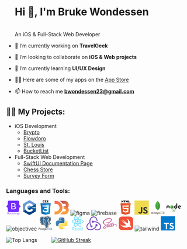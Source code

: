 <div id="toc"">
  <ul align="left" style="list-style: none">
    <summary>
      <h1>
        <h1>Hi 👋, I'm Bruke Wondessen</h1><br
<h3>An iOS & Full-Stack Web Developer</h3>
      </h1>
    </summary>
  </ul>
</div>

- 🔭 I’m currently working on **TravelGeek**

- 🤝 I’m looking to collaborate on **iOS & Web projects**

- 🌱 I’m currently learning **UI/UX Design**

- 👨‍💻 Here are some of my apps on the
[App Store](https://apps.apple.com/us/developer/bruke-wondessen/id1651114466)

- 📫 How to reach me **bwondessen23@gmail.com**

<h2>👨‍💻 My Projects:</h2>

- iOS Development
    - [Brypto](https://github.com/bwondessen/Brypto)
    - [Flowdoro](https://github.com/bwondessen/Flowdoro)
    - [St. Louis](https://github.com/bwondessen/St.-Louis)
    - [BucketList](https://github.com/bwondessen/BucketList)
- Full-Stack Web Development
    - [SwiftUI Documentation Page](https://github.com/bwondessen/SwiftUI-Documentation-Page)
    - [Chess Store](https://github.com/bwondessen/Chess-Store)
    - [Survey Form](https://github.com/bwondessen/Survey-Form)


<p align="left">
</p>

<h3 align="left">Languages and Tools:</h3>
<p align="left"> <a> <img
            src="https://raw.githubusercontent.com/devicons/devicon/master/icons/bootstrap/bootstrap-plain-wordmark.svg"
            alt="bootstrap" width="40" height="40" /> </a> <a> <img
            src="https://raw.githubusercontent.com/devicons/devicon/master/icons/cplusplus/cplusplus-original.svg"
            alt="cplusplus" width="40" height="40" /> </a> <a> <img
            src="https://raw.githubusercontent.com/devicons/devicon/master/icons/css3/css3-original-wordmark.svg"
            alt="css3" width="40" height="40" /> </a> <a> <img
            src="https://raw.githubusercontent.com/devicons/devicon/master/icons/d3js/d3js-original.svg" alt="d3js"
            width="40" height="40" /> </a> <a> <img
            src="https://www.vectorlogo.zone/logos/figma/figma-icon.svg" alt="figma" width="40" height="40" /> </a> <a> <img
            src="https://www.vectorlogo.zone/logos/firebase/firebase-icon.svg" alt="firebase" width="40" height="40" />
    </a> <a> <img
            src="https://raw.githubusercontent.com/devicons/devicon/master/icons/html5/html5-original-wordmark.svg"
            alt="html5" width="40" height="40" /> </a> <a> <img
            src="https://raw.githubusercontent.com/devicons/devicon/master/icons/javascript/javascript-original.svg"
            alt="javascript" width="40" height="40" /> </a> <a> <img
            src="https://raw.githubusercontent.com/devicons/devicon/master/icons/mongodb/mongodb-original-wordmark.svg"
            alt="mongodb" width="40" height="40" /> </a> <a>
        <img src="https://raw.githubusercontent.com/devicons/devicon/master/icons/nodejs/nodejs-original-wordmark.svg"
            alt="nodejs" width="40" height="40" /> </a> <a> <img
            src="https://www.vectorlogo.zone/logos/apple_objectivec/apple_objectivec-icon.svg" alt="objectivec"
            width="40" height="40" /> </a> <a> <img
            src="https://raw.githubusercontent.com/devicons/devicon/master/icons/postgresql/postgresql-original-wordmark.svg"
            alt="postgresql" width="40" height="40" /> </a> <a> <img
            src="https://raw.githubusercontent.com/devicons/devicon/master/icons/python/python-original.svg"
            alt="python" width="40" height="40" /> </a> <a>
        <img src="https://raw.githubusercontent.com/devicons/devicon/master/icons/react/react-original-wordmark.svg"
            alt="react" width="40" height="40" /> </a> <a>
        <img src="https://raw.githubusercontent.com/devicons/devicon/master/icons/redux/redux-original.svg" alt="redux"
            width="40" height="40" /> </a> <a> <img
            src="https://raw.githubusercontent.com/devicons/devicon/master/icons/sass/sass-original.svg" alt="sass"
            width="40" height="40" /> </a> <a> <img
            src="https://raw.githubusercontent.com/devicons/devicon/master/icons/swift/swift-original.svg" alt="swift"
            width="40" height="40" /> </a> <a> <img
            src="https://www.vectorlogo.zone/logos/tailwindcss/tailwindcss-icon.svg" alt="tailwind" width="40"
            height="40" /> </a> <a> <img
            src="https://raw.githubusercontent.com/devicons/devicon/master/icons/typescript/typescript-original.svg"
            alt="typescript" width="40" height="40" /> </a> </p>

<span>![Top Langs](https://github-readme-stats.vercel.app/api/top-langs/?username=bwondessen&layout=compact)
&nbsp;&nbsp;&nbsp;&nbsp;&nbsp;&nbsp;&nbsp;&nbsp;
        [![GitHub Streak](https://streak-stats.demolab.com/?user=bwondessen)](https://git.io/streak-stats)</span>
